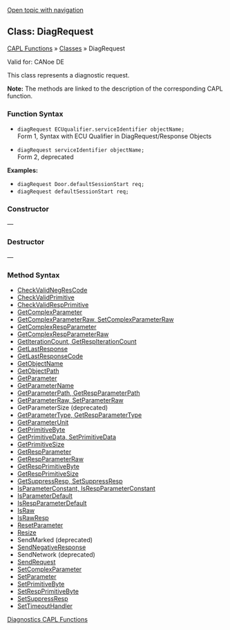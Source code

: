 [Open topic with navigation](../../../../CANoeDEFamily.htm#Topics/CAPLFunctions/ObjectOrientedProg/CAPLfunctionsOOPDiagRequest.md)

## Class: DiagRequest

[CAPL Functions](../CAPLfunctions.md) » [Classes](CAPLfunctionsOOPClassesObjects.md) » DiagRequest

Valid for: CANoe DE

This class represents a diagnostic request.

**Note:** The methods are linked to the description of the corresponding CAPL function.

### Function Syntax

- `diagRequest ECUqualifier.serviceIdentifier objectName;`  
  Form 1, Syntax with ECU Qualifier in DiagRequest/Response Objects

- `diagRequest serviceIdentifier objectName;`  
  Form 2, deprecated

**Examples:**

- `diagRequest Door.defaultSessionStart req;`
- `diagRequest defaultSessionStart req;`

### Constructor

—

### Destructor

—

### Method Syntax

- [CheckValidNegResCode](../Diagnostics/Functions/CAPLfunctionDiagCheckValidNegrescode.md)
- [CheckValidPrimitive](../Diagnostics/Functions/CAPLfunctionDiagCheckValidPrimitive.md)
- [CheckValidRespPrimitive](../Diagnostics/Functions/CAPLfunctionDiagCheckValidRespPrimitive.md)
- [GetComplexParameter](../Diagnostics/Functions/CAPLfunctionDiagGetComplexParameter.md)
- [GetComplexParameterRaw, SetComplexParameterRaw](../Diagnostics/Functions/CAPLfunctionDiagGetComplexParameterRaw.md)
- [GetComplexRespParameter](../Diagnostics/Functions/CAPLfunctionDiagGetComplexRespParameter.md)
- [GetComplexRespParameterRaw](../Diagnostics/Functions/CAPLfunctionDiagGetComplexRespParameterRaw.md)
- [GetIterationCount, GetRespIterationCount](../Diagnostics/Functions/CAPLfunctionDiagGetIterationCount.md)
- [GetLastResponse](../Diagnostics/Functions/CAPLfunctionDiagGetLastResponse.md)
- [GetLastResponseCode](../Diagnostics/Functions/CAPLfunctionDiagGetResponseCode.md)
- [GetObjectName](../Diagnostics/Functions/CAPLfunctionDiagGetObjectName.md)
- [GetObjectPath](../Diagnostics/Functions/CAPLfunctionDiagGetObjectPath.md)
- [GetParameter](../Diagnostics/Functions/CAPLfunctionDiagGetParameter.md)
- [GetParameterName](../Diagnostics/Functions/CAPLfunctionDiagGetParameterName.md)
- [GetParameterPath, GetRespParameterPath](../Diagnostics/Functions/CAPLfunctionDiagGetParameterPath.md)
- [GetParameterRaw, SetParameterRaw](../Diagnostics/Functions/CAPLfunctionDiagSetParameterRaw.md)
- GetParameterSize (deprecated)
- [GetParameterType, GetRespParameterType](../Diagnostics/Functions/CAPLfunctionDiagGetParameterType.md)
- [GetParameterUnit](../Diagnostics/Functions/CAPLfunctionDiagGetParameterUnit.md)
- [GetPrimitiveByte](../Diagnostics/Functions/CAPLfunctionDiagGetPrimitiveByte.md)
- [GetPrimitiveData, SetPrimitiveData](../Diagnostics/Functions/CAPLfunctionDiagGetPrimitiveData.md)
- [GetPrimitiveSize](../Diagnostics/Functions/CAPLfunctionDiagGetPrimitiveSize.md)
- [GetRespParameter](../Diagnostics/Functions/CAPLfunctionDiagGetRespParameter.md)
- [GetRespParameterRaw](../Diagnostics/Functions/CAPLfunctionDiagGetRespParameterRaw.md)
- [GetRespPrimitiveByte](../Diagnostics/Functions/CAPLfunctionDiagGetRespPrimitiveByte.md)
- [GetRespPrimitiveSize](../Diagnostics/Functions/CAPLfunctionDiagGetRespPrimitiveSize.md)
- [GetSuppressResp, SetSuppressResp](../Diagnostics/Functions/CAPLfunctionDiagGetSuppressRespDiagSetSuppressResp.md)
- [IsParameterConstant, IsRespParameterConstant](../Diagnostics/Functions/CAPLfunctionDiagIsParameterConstant.md)
- [IsParameterDefault](../Diagnostics/Functions/CAPLfunctionDiagIsParameterDefault.md)
- [IsRespParameterDefault](../Diagnostics/Functions/CAPLfunctionDiagIsRespParameterDefault.md)
- [IsRaw](../Diagnostics/Functions/CAPLfunctionDiagIsRaw.md)
- [IsRawResp](../Diagnostics/Functions/CAPLfunctionDiagIsRawResp.md)
- [ResetParameter](../Diagnostics/Functions/CAPLfunctionDiagResetParameter.md)
- [Resize](../Diagnostics/Functions/CAPLfunctionDiagResize2.md)
- SendMarked (deprecated)
- [SendNegativeResponse](../Diagnostics/Functions/CAPLfunctionDiagSendNegativeResponse.md)
- SendNetwork (deprecated)
- [SendRequest](../Diagnostics/Functions/CAPLfunctionDiagSendRequest.md)
- [SetComplexParameter](../Diagnostics/Functions/CAPLfunctionDiagSetComplexParameter.md)
- [SetParameter](../Diagnostics/Functions/CAPLfunctionDiagSetParameter.md)
- [SetPrimitiveByte](../Diagnostics/Functions/CAPLfunctionDiagSetPrimitiveByte.md)
- [SetRespPrimitiveByte](../Diagnostics/Functions/CAPLfunctionDiagSetRespPrimitiveByte.md)
- [SetSuppressResp](../Diagnostics/Functions/CAPLfunctionDiagGetSuppressRespDiagSetSuppressResp.md)
- [SetTimeoutHandler](../Diagnostics/Functions/CAPLfunctionDiagSetTimeoutHandler.md)

[Diagnostics CAPL Functions](../Diagnostics/CAPLfunctionsDiagnosticsOverview.md)
